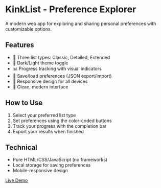 # KinkList - Preference Explorer

A modern web app for exploring and sharing personal preferences with customizable options.

## Features

- 🎯 Three list types: Classic, Detailed, Extended
- 🌙 Dark/Light theme toggle
- 📊 Progress tracking with visual indicators
- 💾 Save/load preferences (JSON export/import)
- 📱 Responsive design for all devices
- 🎨 Clean, modern interface

## How to Use

1. Select your preferred list type
2. Set preferences using the color-coded buttons
3. Track your progress with the completion bar
4. Export your results when finished

## Technical

- Pure HTML/CSS/JavaScript (no frameworks)
- Local storage for saving preferences
- Mobile-responsive design

[Live Demo](https://firepawer07.github.io/OmniKinkList/)
